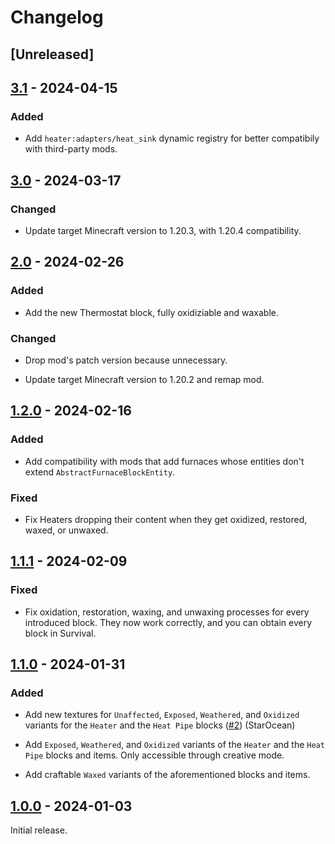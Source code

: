 # Changelog

## [Unreleased]

## [3.1] - 2024-04-15

### Added

+ Add `heater:adapters/heat_sink` dynamic registry for better compatibily with third-party mods.

## [3.0] - 2024-03-17

### Changed

+ Update target Minecraft version to 1.20.3, with 1.20.4 compatibility.

## [2.0] - 2024-02-26

### Added

+ Add the new Thermostat block, fully oxidiziable and waxable.

### Changed

+ Drop mod's patch version because unnecessary.

+ Update target Minecraft version to 1.20.2 and remap mod.

## [1.2.0] - 2024-02-16

### Added

+ Add compatibility with mods that add furnaces whose entities don't extend `AbstractFurnaceBlockEntity`.

### Fixed

+ Fix Heaters dropping their content when they get oxidized, restored, waxed, or unwaxed.

## [1.1.1] - 2024-02-09

### Fixed

+ Fix oxidation, restoration, waxing, and unwaxing processes for every introduced block. They now work correctly, and you can obtain every block in Survival.

## [1.1.0] - 2024-01-31

### Added

+ Add new textures for `Unaffected`, `Exposed`, `Weathered`, and `Oxidized` variants for the `Heater` and the `Heat Pipe` blocks ([#2](https://github.com/NivOridocs/heater/pull/2)) (StarOcean)

+ Add `Exposed`, `Weathered`, and `Oxidized` variants of the `Heater` and the `Heat Pipe` blocks and items. Only accessible through creative mode.

+ Add craftable `Waxed` variants of the aforementioned blocks and items.

## [1.0.0] - 2024-01-03

Initial release.

[3.1]: https://github.com/NivOridocs/heater/releases/tag/3.1
[3.0]: https://github.com/NivOridocs/heater/releases/tag/3.0
[2.0]: https://github.com/NivOridocs/heater/releases/tag/2.0
[1.2.0]: https://github.com/NivOridocs/heater/releases/tag/1.2.0
[1.1.1]: https://github.com/NivOridocs/heater/releases/tag/1.1.1
[1.1.0]: https://github.com/NivOridocs/heater/releases/tag/1.1.0
[1.0.0]: https://github.com/NivOridocs/heater/releases/tag/1.0.0
